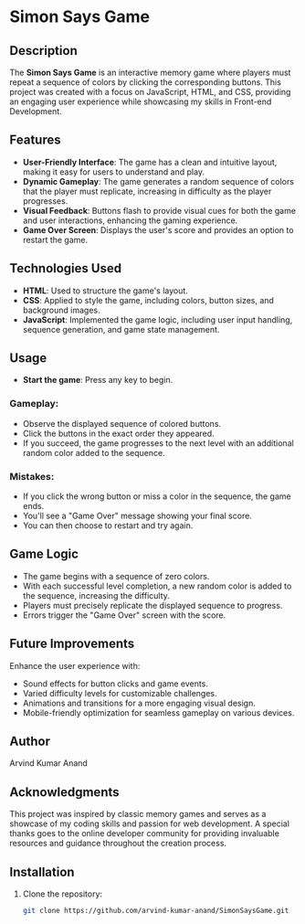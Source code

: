 # Simon Says Game

## Description

The **Simon Says Game** is an interactive memory game where players must repeat a sequence of colors by clicking the corresponding buttons. This project was created with a focus on JavaScript, HTML, and CSS, providing an engaging user experience while showcasing my skills in Front-end Development.

## Features

- **User-Friendly Interface**: The game has a clean and intuitive layout, making it easy for users to understand and play.
- **Dynamic Gameplay**: The game generates a random sequence of colors that the player must replicate, increasing in difficulty as the player progresses.
- **Visual Feedback**: Buttons flash to provide visual cues for both the game and user interactions, enhancing the gaming experience.
- **Game Over Screen**: Displays the user's score and provides an option to restart the game.

## Technologies Used

- **HTML**: Used to structure the game's layout.
- **CSS**: Applied to style the game, including colors, button sizes, and background images.
- **JavaScript**: Implemented the game logic, including user input handling, sequence generation, and game state management.

## Usage
- **Start the game**: Press any key to begin.

### Gameplay:
- Observe the displayed sequence of colored buttons.
- Click the buttons in the exact order they appeared.
- If you succeed, the game progresses to the next level with an additional random color added to the sequence.

### Mistakes:

- If you click the wrong button or miss a color in the sequence, the game ends.
- You'll see a "Game Over" message showing your final score.
- You can then choose to restart and try again.

## Game Logic

- The game begins with a sequence of zero colors.
- With each successful level completion, a new random color is added to the sequence, increasing the difficulty.
- Players must precisely replicate the displayed sequence to progress.
- Errors trigger the "Game Over" screen with the score.

## Future Improvements

Enhance the user experience with:

- Sound effects for button clicks and game events.
- Varied difficulty levels for customizable challenges.
- Animations and transitions for a more engaging visual design.
- Mobile-friendly optimization for seamless gameplay on various devices.

## Author

Arvind Kumar Anand

## Acknowledgments

This project was inspired by classic memory games and serves as a showcase of my coding skills and passion for web development. A special thanks goes to the online developer community for providing invaluable resources and guidance throughout the creation process.

## Installation

1. Clone the repository:
   ```bash
   git clone https://github.com/arvind-kumar-anand/SimonSaysGame.git
   ```
